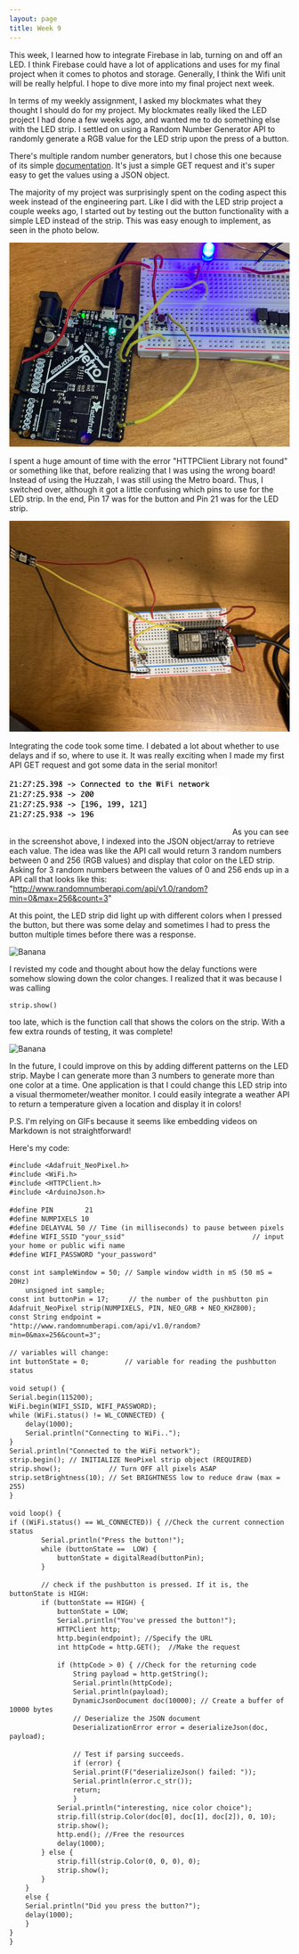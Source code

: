 ```yaml
---
layout: page
title: Week 9
---
```


This week, I learned how to integrate Firebase in lab, turning on and off an LED. I think Firebase could have a lot of applications and uses for my final project when it comes to photos and storage. Generally, I think the Wifi unit will be really helpful. I hope to dive more into my final project next week. 

In terms of my weekly assignment, I asked my blockmates what they thought I should do for my project. My blockmates really liked the LED project I had done a few weeks ago, and wanted me to do something else with the LED strip. I settled on using a Random Number Generator API to randomly generate a RGB value for the LED strip upon the press of a button.

There's multiple random number generators, but I chose this one because of its simple [documentation](http://www.randomnumberapi.com/). It's just a simple GET request and it's super easy to get the values using a JSON object. 

The majority of my project was surprisingly spent on the coding aspect this week instead of the engineering part. Like I did with the LED strip project a couple weeks ago, I started out by testing out the button functionality with a simple LED instead of the strip. This was easy enough to implement, as seen in the photo below.

![Banana](assets/week9_light.png)

I spent a huge amount of time with the error "HTTPClient Library not found" or something like that, before realizing that I was using the wrong board! Instead of using the Huzzah, I was still using the Metro board. Thus, I switched over, although it got a little confusing which pins to use for the LED strip. In the end, Pin 17 was for the button and Pin 21 was for the LED strip. 

![Banana](assets/week9_setup.jpeg)

Integrating the code took some time. I debated a lot about whether to use delays and if so, where to use it. It was really exciting when I made my first API GET request and got some data in the serial monitor!

![Banana](assets/week9_data.png)
As you can see in the screenshot above, I indexed into the JSON object/array to retrieve each value. The idea was like the API call would return 3 random numbers between 0 and 256 (RGB values) and display that color on the LED strip. Asking for 3 random numbers between the values of 0 and 256 ends up in a API call that looks like this: 
"http://www.randomnumberapi.com/api/v1.0/random?min=0&max=256&count=3"

At this point, the LED strip did light up with different colors when I pressed the button, but there was some delay and sometimes I had to press the button multiple times before there was a response. 

![Banana](assets/week9_slow.gif)

I revisted my code and thought about how the delay functions were somehow slowing down the color changes. I realized that it was because I was calling 

    strip.show()

too late, which is the function call that shows the colors on the strip. With a few extra rounds of testing, it was complete!

![Banana](assets/week9_complete.gif)

In the future, I could improve on this by adding different patterns on the LED strip. Maybe I can generate more than 3 numbers to generate more than one color at a time. One application is that I could change this LED strip into a visual thermometer/weather monitor. I could easily integrate a weather API to return a temperature given a location and display it in colors!

P.S. I'm relying on GIFs because it seems like embedding videos on Markdown is not straightforward!


Here's my code: 

    #include <Adafruit_NeoPixel.h>
    #include <WiFi.h>
    #include <HTTPClient.h>
    #include <ArduinoJson.h>

    #define PIN        21 
    #define NUMPIXELS 10 
    #define DELAYVAL 50 // Time (in milliseconds) to pause between pixels
    #define WIFI_SSID "your_ssid"                                // input your home or public wifi name
    #define WIFI_PASSWORD "your_password"  

    const int sampleWindow = 50; // Sample window width in mS (50 mS = 20Hz)
        unsigned int sample;
    const int buttonPin = 17;     // the number of the pushbutton pin
    Adafruit_NeoPixel strip(NUMPIXELS, PIN, NEO_GRB + NEO_KHZ800);
    const String endpoint = "http://www.randomnumberapi.com/api/v1.0/random?min=0&max=256&count=3";

    // variables will change:
    int buttonState = 0;         // variable for reading the pushbutton status

    void setup() {
    Serial.begin(115200);
    WiFi.begin(WIFI_SSID, WIFI_PASSWORD);
    while (WiFi.status() != WL_CONNECTED) {
        delay(1000);
        Serial.println("Connecting to WiFi..");
    }
    Serial.println("Connected to the WiFi network");
    strip.begin(); // INITIALIZE NeoPixel strip object (REQUIRED)
    strip.show();            // Turn OFF all pixels ASAP
    strip.setBrightness(10); // Set BRIGHTNESS low to reduce draw (max = 255)
    }

    void loop() {
    if ((WiFi.status() == WL_CONNECTED)) { //Check the current connection status
            Serial.println("Press the button!");
            while (buttonState ==  LOW) {
                buttonState = digitalRead(buttonPin);
            }
            
            // check if the pushbutton is pressed. If it is, the buttonState is HIGH:
            if (buttonState == HIGH) {
                buttonState = LOW;
                Serial.println("You've pressed the button!");
                HTTPClient http;
                http.begin(endpoint); //Specify the URL
                int httpCode = http.GET();  //Make the request
            
                if (httpCode > 0) { //Check for the returning code
                    String payload = http.getString();
                    Serial.println(httpCode);
                    Serial.println(payload);
                    DynamicJsonDocument doc(10000); // Create a buffer of 10000 bytes
                    // Deserialize the JSON document
                    DeserializationError error = deserializeJson(doc, payload);
            
                    // Test if parsing succeeds.
                    if (error) {
                    Serial.print(F("deserializeJson() failed: "));
                    Serial.println(error.c_str());
                    return;
                    }
                Serial.println("interesting, nice color choice");
                strip.fill(strip.Color(doc[0], doc[1], doc[2]), 0, 10);
                strip.show();
                http.end(); //Free the resources
                delay(1000);
            } else {
                strip.fill(strip.Color(0, 0, 0), 0);
                strip.show();
            } 
        }
        else {
        Serial.println("Did you press the button?");
        delay(1000);
        }
    } 
    }